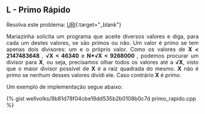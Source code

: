 <div id="primo">

</div>

## L - Primo Rápido

Resolva este problema:
[URI][uri-1221]{:target="_blank"}

<p align="justify">
Mariazinha solicita um programa que aceite diversos valores e diga, para cada um destes valores, se são primos ou não. Um valor é primo se tem apenas dois divisores: um e o próprio valor.  Como os valores de <b>X &lt; 2147483648 </b>,  <b> &radic;X &lt; 46340</b> e <b>N*&radic;X &lt; 9268000 </b>, podemos procurar um divisor para <b>X</b>, ou seja, precisamos olhar todos os valores até a  <b> &radic;X</b>, visto que o maior divisor possível de <b>X</b> é a raiz quadrada do mesmo. <b>X</b> não é primo se nenhum desses valores dividi ele. Caso contrário <b>X</b> é primo. 
</p>

Um exemplo de implementação segue abaixo:

{% gist wellvolks/9b81d78f04cbe19dd535b2b0108b0c7d primo_rapido.cpp %}

[uri-1221]:		https://www.urionlinejudge.com.br/judge/pt/problems/view/1221
